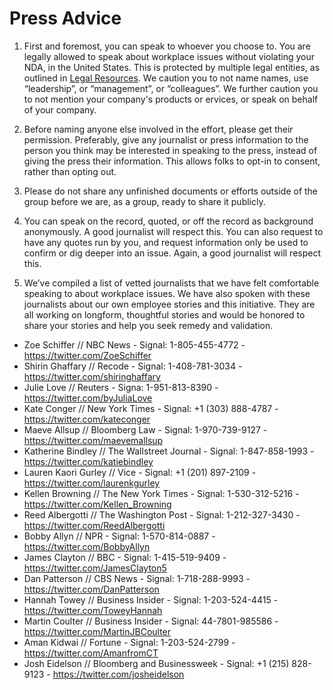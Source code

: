 # Press Advice

1. First and foremost, you can speak to whoever you choose to. You are legally allowed to speak about workplace issues without violating your NDA, in the United States. This is protected by multiple legal entities, as outlined in [Legal Resources](legal-resources.md). We caution you to not name names, use “leadership”, or “management”, or “colleagues”. We further caution you to not mention your company's products or ervices, or speak on behalf of your company. 

2. Before naming anyone else involved in the effort, please get their permission. Preferably, give any journalist or press information to the person you think may be interested in speaking to the press, instead of giving the press their information. This allows folks to opt-in to consent, rather than opting out.

3. Please do not share any unfinished documents or efforts outside of the group before we are, as a group, ready to share it publicly.

4. You can speak on the record, quoted, or off the record as background anonymously. A good journalist will respect this. You can also request to have any quotes run by you, and request information only be used to confirm or dig deeper into an issue. Again, a good journalist will respect this.

5. We’ve compiled a list of vetted journalists that we have felt comfortable speaking to about workplace issues. We have also spoken with these journalists about our own employee stories and this initiative. They are all working on longform, thoughtful stories and would be honored to share your stories and help you seek remedy and validation.

- Zoe Schiffer // NBC News - Signal: 1-805-455-4772 - https://twitter.com/ZoeSchiffer
- Shirin Ghaffary // Recode - Signal: 1-408-781-3034 - https://twitter.com/shiringhaffary 
- Julie Love // Reuters - Signa: 1-951-813-8390 - https://twitter.com/byJuliaLove
- Kate Conger // New York Times - Signal: +1 (303) 888-4787 - https://twitter.com/kateconger
- Maeve Allsup // Bloomberg Law - Signal: 1-970-739-9127 - https://twitter.com/maevemallsup
- Katherine Bindley // The Wallstreet Journal - Signal: 1-847-858-1993 - https://twitter.com/katiebindley
- Lauren Kaori Gurley // Vice - Signal: +1 (201) 897-2109 - https://twitter.com/laurenkgurley
- Kellen Browning // The New York Times - Signal: 1-530-312-5216 - https://twitter.com/Kellen_Browning 
- Reed Albergotti // The Washington Post - Signal: 1-212-327-3430 - https://twitter.com/ReedAlbergotti
- Bobby Allyn // NPR - Signal: 1-570-814-0887 - https://twitter.com/BobbyAllyn 
- James Clayton // BBC - Signal: 1-415-519-9409 - https://twitter.com/JamesClayton5
- Dan Patterson // CBS News - Signal: 1-718-288-9993 - https://twitter.com/DanPatterson
- Hannah Towey // Business Insider - Signal: 1-203-524-4415 - https://twitter.com/ToweyHannah
- Martin Coulter // Business Insider - Signal: 44-7801-985586 - https://twitter.com/MartinJBCoulter
- Aman Kidwai // Fortune - Signal: 1-203-524-2799 - https://twitter.com/AmanfromCT 
- Josh Eidelson // Bloomberg and Businessweek - Signal: +1 (215) 828-9123 - https://twitter.com/josheidelson
